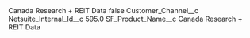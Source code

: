 <?xml version="1.0" encoding="UTF-8"?>
<CustomMetadata xmlns="http://soap.sforce.com/2006/04/metadata" xmlns:xsi="http://www.w3.org/2001/XMLSchema-instance" xmlns:xsd="http://www.w3.org/2001/XMLSchema">
    <label>Canada Research + REIT Data</label>
    <protected>false</protected>
    <values>
        <field>Customer_Channel__c</field>
        <value xsi:nil="true"/>
    </values>
    <values>
        <field>Netsuite_Internal_Id__c</field>
        <value xsi:type="xsd:double">595.0</value>
    </values>
    <values>
        <field>SF_Product_Name__c</field>
        <value xsi:type="xsd:string">Canada Research + REIT Data</value>
    </values>
</CustomMetadata>
